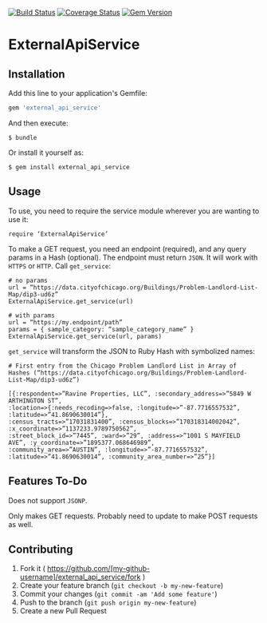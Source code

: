 [![Build Status](https://travis-ci.org/nrakochy/external_api_service.svg?branch=master)](https://travis-ci.org/nrakochy/external_api_service.svg?branch=master)
[![Coverage Status](https://coveralls.io/repos/nrakochy/external_api_service/badge.svg?branch=master)](https://coveralls.io/r/nrakochy/external_api_service?branch=master)
[![Gem Version](https://badge.fury.io/rb/external_api_service.svg)](http://badge.fury.io/rb/external_api_service)

# ExternalApiService

## Installation

Add this line to your application's Gemfile:

```ruby
gem 'external_api_service'
```

And then execute:

    $ bundle

Or install it yourself as:

    $ gem install external_api_service

## Usage
To use, you need to require the service module wherever you are wanting to use it:

    require ‘ExternalApiService’

To make a GET request, you need an endpoint (required), and any query params in a Hash (optional). The endpoint must return `JSON`.
It will work with `HTTPS` or `HTTP`. Call `get_service`:

    # no params
    url = “https://data.cityofchicago.org/Buildings/Problem-Landlord-List-Map/dip3-ud6z”
    ExternalApiService.get_service(url)

    # with params
    url = “https://my.endpoint/path”
    params = { sample_category: “sample_category_name” }
    ExternalApiService.get_service(url, params)

`get_service` will transform the JSON to Ruby Hash with symbolized names:

    # First entry from the Chicago Problem Landlord List in Array of Hashes (“https://data.cityofchicago.org/Buildings/Problem-Landlord-List-Map/dip3-ud6z”)

    [{:respondent=>”Ravine Properties, LLC”, :secondary_address=>”5849 W ARTHINGTON ST”,
    :location=>{:needs_recoding=>false, :longitude=>”-87.7716557532”, :latitude=>”41.8690630014”},
    :census_tracts=>”17031831400”, :census_blocks=>”170318314002042”, :x_coordinate=>”1137233.9789750562”,
    :street_block_id=>”7445”, :ward=>”29”, :address=>”1001 S MAYFIELD AVE”, :y_coordinate=>”1895377.068646989”,
    :community_area=>”AUSTIN”, :longitude=>”-87.7716557532”, :latitude=>”41.8690630014”, :community_area_number=>”25”}]

## Features To-Do
Does not support `JSONP`.

Only makes GET requests. Probably need to update to make POST requests as well.

## Contributing

1. Fork it ( https://github.com/[my-github-username]/external_api_service/fork )
2. Create your feature branch (`git checkout -b my-new-feature`)
3. Commit your changes (`git commit -am 'Add some feature'`)
4. Push to the branch (`git push origin my-new-feature`)
5. Create a new Pull Request
